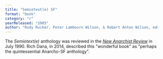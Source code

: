 ```yaml
---
title: "Semiotext(e) SF"
format: "book"
category: "r"
yearReleased: "1985"
author: "Rudy Rucker, Peter Lambourn Wilson, & Robert Anton Wilson, eds"
---
```

The _Semiotext(e)_ anthology was reviewed in the <a href="http://www.thesparrowsnest.org.uk/collections/public_archive/PAR0093.pdf">_New Anarchist Review_</a> in July 1990. Rich Dana, in 2014, described this  "wonderful book" as "perhaps the quintessential Anarcho-SF anthology". 
